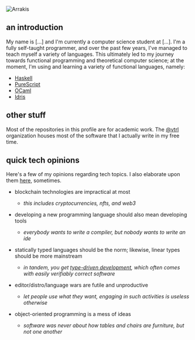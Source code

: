 ![Arrakis](https://i.imgur.com/hbR37fO.jpeg)

## an introduction
My name is [...] and I'm currently a computer science student at [...]. I'm a fully self-taught programmer,
and over the past few years, I've managed to teach myself a variety of languages. This ultimately led to my
journey towards functional programming and theoretical computer science; at the moment, I'm using and learning
a variety of functional languages, namely:

* [Haskell](https://www.haskell.org/)
* [PureScript](https://www.purescript.org/)
* [OCaml](https://ocaml.org/)
* [Idris](https://www.idris-lang.org/)

## other stuff
Most of the repositories in this profile are for academic work. The [@vtrl](https://github.com/vtrl) organization
houses most of the software that I actually write in my free time.

## quick tech opinions
Here's a few of my opinions regarding tech topics. I also elaborate upon them [here](https://twitter.com/vitriol_moe), sometimes.

* blockchain technologies are impractical at most
  * _this includes cryptocurrencies, nfts, and web3_

* developing a new programming language should also mean developing tools
  * _everybody wants to write a compiler, but nobody wants to write an ide_

* statically typed languages should be the norm; likewise, linear types should be more mainstream
  * _in tandem, you get [type-driven development](https://www.manning.com/books/type-driven-development-with-idris),
    which often comes with easily verifiably correct software_

* editor/distro/language wars are futile and unproductive
  * _let people use what they want, engaging in such activities is useless otherwise_

* object-oriented programming is a mess of ideas
  * _software was never about how tables and chairs are furniture, but not one another_
